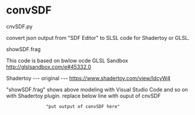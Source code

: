 # convSDF

cnvSDF.py

convert json output from "SDF Editor" to SLSL code for Shadertoy or GLSL.




showSDF.frag

This code is based on bwlow ocde
GLSL Sandbox
http://glslsandbox.com/e#45332.0

Shadertoy --- original ---
https://www.shadertoy.com/view/ldcyW4

"showSDF.frag" shows above modeling with Visual Studio Code and so on  with Shadertoy plugin.
replace below line with ouput of cnvSDF


                   "put output of convSDF here"                                  

